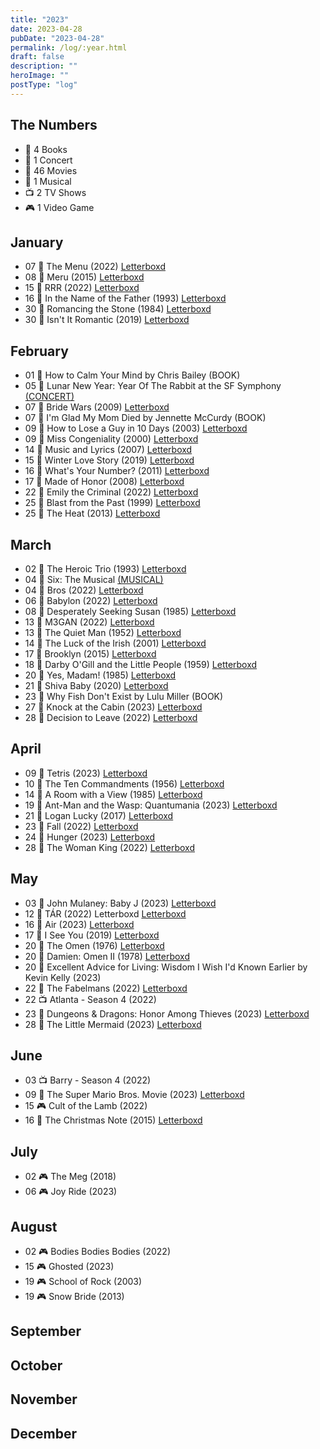 ```yaml
---
title: "2023"
date: 2023-04-28
pubDate: "2023-04-28"
permalink: /log/:year.html
draft: false
description: ""
heroImage: ""
postType: "log"
---
```


## The Numbers

- 📕 4 Books
- 🎵 1 Concert
- 🎥 46 Movies
- 🎤 1 Musical
- 📺 2 TV Shows
- 🎮 1 Video Game

## January

- 07 🎥 The Menu (2022) [Letterboxd](https://boxd.it/lScm)
- 08 🎥 Meru (2015) [Letterboxd](https://boxd.it/aixm)
- 15 🎥 RRR (2022) [Letterboxd](https://boxd.it/ljDs)
- 16 🎥 In the Name of the Father (1993) [Letterboxd](https://boxd.it/20I6)
- 30 🎥 Romancing the Stone (1984) [Letterboxd](https://boxd.it/1YXS)
- 30 🎥 Isn't It Romantic (2019) [Letterboxd](https://boxd.it/g1jE)

## February

- 01 📕 How to Calm Your Mind by Chris Bailey (BOOK)
- 05 🎵 Lunar New Year: Year Of The Rabbit at the SF Symphony [(CONCERT)](https://www.sfsymphony.org/Buy-Tickets/2022-23/LNY-Year-of-the-Rabbit)
- 07 🎥 Bride Wars (2009) [Letterboxd](https://boxd.it/1W3I)
- 07 📕 I'm Glad My Mom Died by Jennette McCurdy (BOOK)
- 09 🎥 How to Lose a Guy in 10 Days (2003) [Letterboxd](https://boxd.it/1XwG)
- 09 🎥 Miss Congeniality (2000) [Letterboxd](https://boxd.it/28GM)
- 14 🎥 Music and Lyrics (2007) [Letterboxd](https://boxd.it/1Usw)
- 15 🎥 Winter Love Story (2019) [Letterboxd](https://boxd.it/kV5m)
- 16 🎥 What's Your Number? (2011) [Letterboxd](https://boxd.it/6P4)
- 17 🎥 Made of Honor (2008) [Letterboxd](https://boxd.it/1VsC)
- 22 🎥 Emily the Criminal (2022) [Letterboxd](https://boxd.it/wBOq)
- 25 🎥 Blast from the Past (1999) [Letterboxd](https://boxd.it/1ToS)
- 25 🎥 The Heat (2013) [Letterboxd](https://boxd.it/4p9a)

## March

- 02 🎥 The Heroic Trio (1993) [Letterboxd](https://boxd.it/TYu)
- 04 🎤 Six: The Musical [(MUSICAL)](https://sixonbroadway.com/)
- 04 🎥 Bros (2022) [Letterboxd](https://boxd.it/mJZw)
- 06 🎥 Babylon (2022) [Letterboxd](https://boxd.it/mM02)
- 08 🎥 Desperately Seeking Susan (1985) [Letterboxd](https://boxd.it/20xi)
- 13 🎥 M3GAN (2022) [Letterboxd](https://boxd.it/jxmG)
- 13 🎥 The Quiet Man (1952) [Letterboxd](https://boxd.it/25Iq)
- 14 🎥 The Luck of the Irish (2001) [Letterboxd](https://boxd.it/Obs)
- 17 🎥 Brooklyn (2015) [Letterboxd](https://boxd.it/5bdk)
- 18 🎥 Darby O'Gill and the Little People (1959) [Letterboxd](https://boxd.it/1G7Y)
- 20 🎥 Yes, Madam! (1985) [Letterboxd](https://boxd.it/13EE)
- 21 🎥 Shiva Baby (2020) [Letterboxd](https://boxd.it/oIv0)
- 23 📕 Why Fish Don't Exist by Lulu Miller (BOOK)
- 27 🎥 Knock at the Cabin (2023) [Letterboxd](https://boxd.it/npL2)
- 28 🎥 Decision to Leave (2022) [Letterboxd](https://boxd.it/qp9e)

## April

- 09 🎥 Tetris (2023) [Letterboxd](https://boxd.it/rePK)
- 10 🎥 The Ten Commandments (1956) [Letterboxd](https://boxd.it/21mg)
- 14 🎥 A Room with a View (1985) [Letterboxd](https://boxd.it/1UfC)
- 19 🎥 Ant-Man and the Wasp: Quantumania (2023) [Letterboxd](https://boxd.it/nL2y)
- 21 🎥 Logan Lucky (2017) [Letterboxd](https://boxd.it/dZrs)
- 23 🎥 Fall (2022) [Letterboxd](https://boxd.it/Bf6G)
- 24 🎥 Hunger (2023) [Letterboxd](https://boxd.it/ExzM)
- 28 🎥 The Woman King (2022) [Letterboxd](https://boxd.it/4bhOGB)

## May

- 03 🎥 John Mulaney: Baby J (2023) [Letterboxd](https://boxd.it/4e7EFb)
- 12 🎥 TÁR (2022) Letterboxd [Letterboxd](https://boxd.it/4fjasz)
- 16 🎥 Air (2023) [Letterboxd](https://boxd.it/4fDmPl)
- 17 🎥 I See You (2019) [Letterboxd](https://boxd.it/4fWZff)
- 20 🎥 The Omen (1976) [Letterboxd](https://boxd.it/4gxMeH)
- 20 🎥 Damien: Omen II (1978) [Letterboxd](https://boxd.it/4gxMpv)
- 20 📕 Excellent Advice for Living: Wisdom I Wish I'd Known Earlier by Kevin Kelly (2023)
- 22 🎥 The Fabelmans (2022) [Letterboxd](https://boxd.it/4h0K3F)
- 22 📺 Atlanta - Season 4 (2022)
- 23 🎥 Dungeons & Dragons: Honor Among Thieves (2023) [Letterboxd](https://boxd.it/4hujTf)
- 28 🎥 The Little Mermaid (2023) [Letterboxd](https://boxd.it/4iBopx)

## June

- 03 📺 Barry - Season 4 (2022)
- 09 🎥 The Super Mario Bros. Movie (2023) [Letterboxd](https://boxd.it/i8C8)
- 15 🎮 Cult of the Lamb (2022)
- 16 🎥 The Christmas Note (2015) [Letterboxd](https://boxd.it/cNbq)

## July

- 02 🎮 The Meg (2018)
- 06 🎮 Joy Ride (2023)

## August

- 02 🎮 Bodies Bodies Bodies (2022)
- 15 🎮 Ghosted (2023)
- 19 🎮 School of Rock (2003)
- 19 🎮 Snow Bride (2013)

## September

## October

## November

## December

